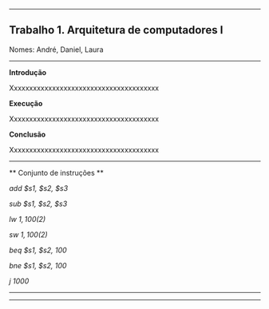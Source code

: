 ************************************************************************************
Trabalho 1. Arquitetura de computadores I
-----------------------------------------


Nomes: André, Daniel, Laura
************************************************************************************

**Introdução**

  Xxxxxxxxxxxxxxxxxxxxxxxxxxxxxxxxxxxxxxx

**Execução**

  Xxxxxxxxxxxxxxxxxxxxxxxxxxxxxxxxxxxxxxx

**Conclusão**

  Xxxxxxxxxxxxxxxxxxxxxxxxxxxxxxxxxxxxxxx

---------------------------------

** Conjunto de instruções **

_add $s1, $s2, $s3_

_sub $s1, $s2, $s3_

_lw  $1, 100($2)_

_sw  $1, 100($2)_

_beq $s1, $s2, 100_

_bne $s1, $s2, 100_

_j 1000_

---------------------------------


************************************************************************************